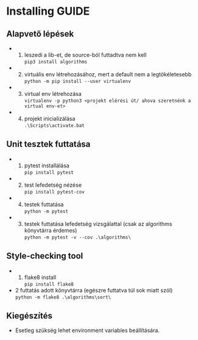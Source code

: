 # Installing GUIDE

## Alapvető lépések
- 1. leszedi a lib-et, de source-ból futtadtva nem kell
<br /> ```pip3 install algorithms```
- 2. virtuális env létrehozásához, mert a default nem a legtökéletesebb
<br /> ```python -m pip install --user virtualenv``` 
- 3. virtual env létrehozása 
<br /> ```virtualenv -p python3 <projekt elérési út/ ahova szeretnénk a virtual env-et>```
- 4. projekt inicializálása 
<br /> ```.\Scripts\activate.bat```  

## Unit tesztek futtatása
- 1. pytest installálása
<br /> ```pip install pytest``` 
- 2. test lefedetség nézése
<br /> ```pip install pytest-cov```
- 4. testek futtatása
<br /> ```python -m pytest```
- 3. testek futtatása lefedetség vizsgálattal (csak az algorithms könyvtárra érdemes)
<br /> ```python -m pytest -v --cov .\algorithms\```

## Style-checking tool
- 1. flake8 install
<br /> ```pip install flake8``` 
- 2 futtatás adott könyvtárra (egészre futtatva túl sok miatt szól)
<br /> ```python -m flake8 .\algorithms\sort\```  

## Kiegészítés
- Esetleg szükség lehet environment variables beállítására.
